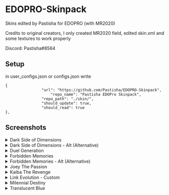 # EDOPRO-Skinpack
Skins edited by Pastisha for EDOPRO (with MR2020)


Credits to original creators, I only created MR2020 field, edited skin.xml and some textures to work properly

Discord: Pastisha#8564


## Setup

in user_configs.json or configs.json write

```
{
     			"url": "https://github.com/Pastisha/EDOPRO-Skinpack",
      		        "repo_name": "Pastisha EDOPro Skinpack",
     			"repo_path": "./skin/",
     			"should_update": true,
     			"should_read": true
},
```

## Screenshots

<details><summary>Dark Side of Dimensions</summary>
<p>
 
![Screenshot 1](https://github.com/Pastisha/EDOPRO-Skinpack/blob/screenshots/EDOPro%202020-07-08%2017-10-00.png)
![Screenshot 2](https://github.com/Pastisha/EDOPRO-Skinpack/blob/screenshots/EDOPro%202020-07-08%2017-13-26.png)
</p>
</details>

<details><summary>Dark Side of Dimensions - Alt (Alternative)</summary>
<p>
 
![Screenshot 3](https://github.com/Pastisha/EDOPRO-Skinpack/blob/screenshots/EDOPro%202020-07-08%2017-10-28.png)
![Screenshot 4](https://github.com/Pastisha/EDOPRO-Skinpack/blob/screenshots/EDOPro%202020-07-08%2017-13-42.png)
</p>
</details>

<details><summary>Duel Generation</summary>
<p>
 
![Screenshot 5](https://github.com/Pastisha/EDOPRO-Skinpack/blob/screenshots/EDOPro%202020-07-08%2017-11-13.png)
![Screenshot 6](https://github.com/Pastisha/EDOPRO-Skinpack/blob/screenshots/EDOPro%202020-07-08%2017-13-59.png)
</p>
</details>

<details><summary>Forbidden Memories</summary>
<p>
 
![Screenshot 7](https://github.com/Pastisha/EDOPRO-Skinpack/blob/screenshots/EDOPro%202020-07-10%2020-55-52.png)
![Screenshot 8](https://github.com/Pastisha/EDOPRO-Skinpack/blob/screenshots/EDOPro%202020-07-10%2020-56-04.png)
</p>
</details>

<details><summary>Forbidden Memories - Alt (Alternative)</summary>
<p>
 
![Screenshot 9](https://github.com/Pastisha/EDOPRO-Skinpack/blob/screenshots/EDOPro%202020-07-10%2020-56-31.png)
![Screenshot 10](https://github.com/Pastisha/EDOPRO-Skinpack/blob/screenshots/EDOPro%202020-07-10%2020-56-36.png)
</p>
</details>

<details><summary>Joey The Passion</summary>
<p>
 
![Screenshot 11](https://github.com/Pastisha/EDOPRO-Skinpack/blob/screenshots/EDOPro%202020-07-08%2017-12-05.png)
![Screenshot 12](https://github.com/Pastisha/EDOPRO-Skinpack/blob/screenshots/EDOPro%202020-07-08%2017-14-47.png)
</p>
</details>

<details><summary>Kaiba The Revenge</summary>
<p>
 
![Screenshot 13](https://github.com/Pastisha/EDOPRO-Skinpack/blob/screenshots/EDOPro%202020-07-08%2017-12-24.png)
![Screenshot 14](https://github.com/Pastisha/EDOPRO-Skinpack/blob/screenshots/EDOPro%202020-07-08%2017-15-02.png)
</p>
</details>

<details><summary>Link Evolution - Custom</summary>
<p>
 
![Screenshot 15](https://github.com/Pastisha/EDOPRO-Skinpack/blob/screenshots/EDOPro%202020-07-25%2013-47-49.png)
![Screenshot 16](https://github.com/Pastisha/EDOPRO-Skinpack/blob/screenshots/EDOPro%202020-07-25%2013-47-56.png)
</p>
</details>

<details><summary>Milennial Destiny</summary>
<p>
 
![Screenshot 17](https://github.com/Pastisha/EDOPRO-Skinpack/blob/screenshots/EDOPro%202020-07-08%2017-12-44.png)
![Screenshot 18](https://github.com/Pastisha/EDOPRO-Skinpack/blob/screenshots/EDOPro%202020-07-08%2017-15-17.png)
</p>
</details>

<details><summary>Translucent Blue</summary>
<p>
 
![Screenshot 19](https://github.com/Pastisha/EDOPRO-Skinpack/blob/screenshots/EDOPro%202020-07-30%2017-32-52.png)
![Screenshot 20](https://github.com/Pastisha/EDOPRO-Skinpack/blob/screenshots/EDOPro%202020-07-30%2017-33-38.png)
</p>

<details><summary>Translucent Blue - Alt (Alternative)</summary>
<p>
   
![Screenshot 21](https://github.com/Pastisha/EDOPRO-Skinpack/blob/screenshots/EDOPro%202020-07-30%2017-33-04.png)
![Screenshot 22](https://github.com/Pastisha/EDOPRO-Skinpack/blob/screenshots/EDOPro%202020-07-30%2017-33-23.png)
</p>

</details>

